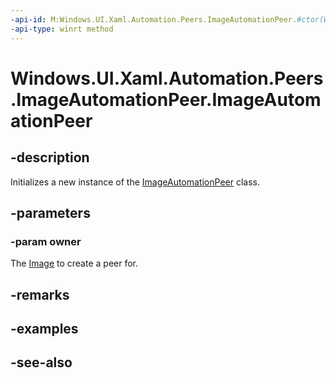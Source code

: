 ```yaml
---
-api-id: M:Windows.UI.Xaml.Automation.Peers.ImageAutomationPeer.#ctor(Windows.UI.Xaml.Controls.Image)
-api-type: winrt method
---
```


<!-- Method syntax
public ImageAutomationPeer(Windows.UI.Xaml.Controls.Image owner)
-->

# Windows.UI.Xaml.Automation.Peers.ImageAutomationPeer.ImageAutomationPeer

## -description
Initializes a new instance of the [ImageAutomationPeer](imageautomationpeer.md) class.


## -parameters
### -param owner
The [Image](../windows.ui.xaml.controls/image.md) to create a peer for.

## -remarks

## -examples

## -see-also
